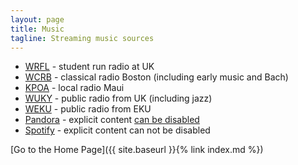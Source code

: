 ```yaml
---
layout: page
title: Music
tagline: Streaming music sources
---
```

<ul>
 	<li><a href="http://wrfl.fm/">WRFL</a> - student run radio at UK</li>
 	<li><a href="http://classicalwcrb.org/">WCRB</a> - classical radio Boston (including early music and Bach)</li>
 	<li><a href="http://kpoa.com/listen-live/">KPOA</a> - local radio Maui</li>
 	<li><a href="http://wuky.org/">WUKY</a> - public radio from UK (including jazz)</li>
 	<li><a href="http://weku.fm/">WEKU</a> - public radio from EKU</li>
 	<li><a href="https://www.pandora.com/">Pandora</a> - explicit content <a href="https://help.pandora.com/customer/portal/articles/24645-enable-explicit-filter">can be disabled</a></li>
 	<li><a href="https://open.spotify.com">Spotify</a> - explicit content can not be disabled</li>
</ul>

[Go to the Home Page]({{ site.baseurl }}{% link index.md %})